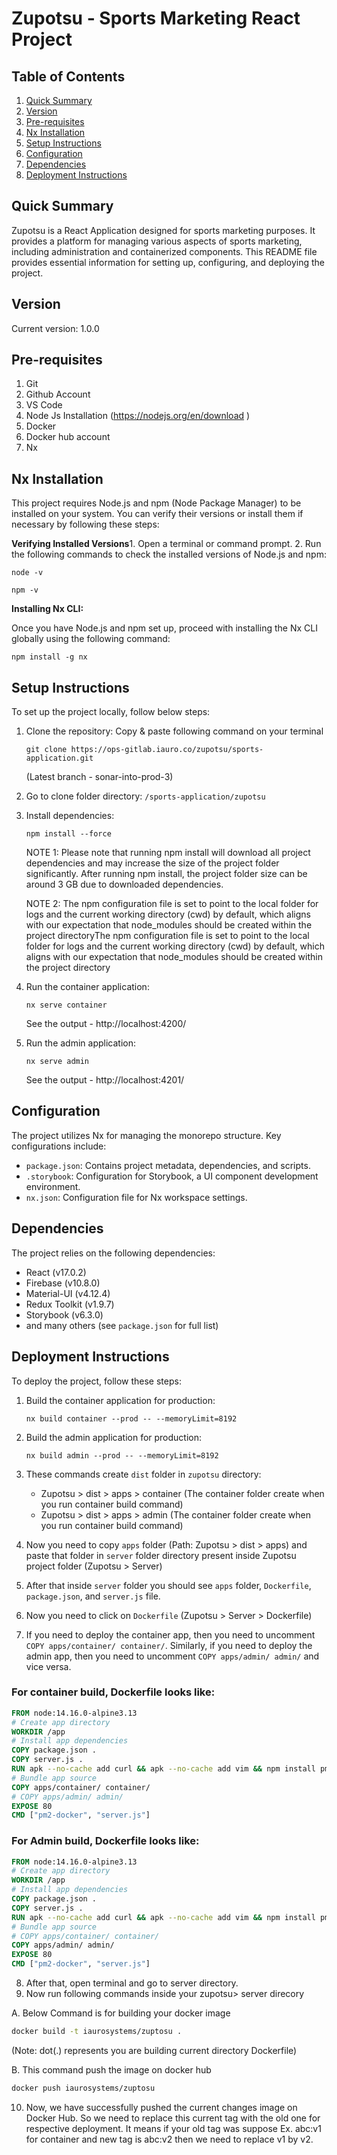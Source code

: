 # Zupotsu - Sports Marketing React Project

## Table of Contents
1. [Quick Summary](#quick-summary)
2. [Version](#version)
3. [Pre-requisites](#pre-requisites)
4. [Nx Installation](#nx-installation)
5. [Setup Instructions](#setup-instructions)
6. [Configuration](#configuration)
7. [Dependencies](#dependencies)
8. [Deployment Instructions](#deployment-instructions)

## Quick Summary
Zupotsu is a React Application designed for sports marketing purposes. It provides a platform for managing various aspects of sports marketing, including administration and containerized components. This README file provides essential information for setting up, configuring, and deploying the project.

## Version
Current version: 1.0.0

## Pre-requisites
1. Git
2. Github Account
3. VS Code 
4. Node Js Installation (https://nodejs.org/en/download )
5. Docker 
6. Docker hub account
7. Nx

## Nx Installation
 
This project requires Node.js and npm (Node Package Manager) to be installed on your system. You can verify their versions or install them if necessary by following these steps:
 
**Verifying Installed Versions**1. Open a terminal or command prompt.
2. Run the following commands to check the installed versions of Node.js and npm:
 
   ```
   node -v
   ```    
   ```
   npm -v
   ```
 
**Installing Nx CLI:**
 
Once you have Node.js and npm set up, proceed with installing the Nx CLI globally using the following command:
 ```
 npm install -g nx
 ```

## Setup Instructions
To set up the project locally, follow below steps:

1. Clone the repository:
    Copy & paste following command on your terminal
    ```
    git clone https://ops-gitlab.iauro.co/zupotsu/sports-application.git
    ```
   (Latest branch - sonar-into-prod-3)

2. Go to clone folder directory: `/sports-application/zupotsu`

3. Install dependencies:
    ```
    npm install --force
    ```

    NOTE 1: Please note that running npm install will download all project dependencies and may increase the size of the project folder significantly. After running npm install, the project folder size can be around 3 GB due to downloaded dependencies.
   
    NOTE 2: The npm configuration file is set to point to the local folder for logs and the current working directory (cwd) by default, which aligns with our expectation that node_modules should be created within the project directoryThe npm configuration file is set to point to the local folder for logs and the current working directory (cwd) by default, which aligns with our expectation that node_modules should be created within the project directory
   

5. Run the container application:
    ```
    nx serve container
    ```
   See the output - http://localhost:4200/

6. Run the admin application:
    ```
    nx serve admin
    ```
   See the output - http://localhost:4201/

## Configuration
The project utilizes Nx for managing the monorepo structure. Key configurations include:

- `package.json`: Contains project metadata, dependencies, and scripts.
- `.storybook`: Configuration for Storybook, a UI component development environment.
- `nx.json`: Configuration file for Nx workspace settings.

## Dependencies
The project relies on the following dependencies:

- React (v17.0.2)
- Firebase (v10.8.0)
- Material-UI (v4.12.4)
- Redux Toolkit (v1.9.7)
- Storybook (v6.3.0)
- and many others (see `package.json` for full list)

## Deployment Instructions
To deploy the project, follow these steps:

1. Build the container application for production:
    ```
    nx build container --prod -- --memoryLimit=8192
    ```

2. Build the admin application for production:
    ```
    nx build admin --prod -- --memoryLimit=8192
    ```

3. These commands create `dist` folder in `zupotsu` directory:
    - Zupotsu > dist > apps > container (The container folder create when you run container build command) 
    - Zupotsu > dist > apps > admin (The container folder create when you run container build command) 

4. Now you need to copy `apps` folder (Path: Zupotsu > dist > apps)  and paste that folder in `server` folder directory present inside Zupotsu project folder (Zupotsu > Server)

5. After that inside `server` folder you should see `apps` folder, `Dockerfile`, `package.json`, and `server.js` file.

6. Now you need to click on `Dockerfile` (Zupotsu > Server > Dockerfile)

7. If you need to deploy the container app, then you need to uncomment `COPY apps/container/ container/`. Similarly, if you need to deploy the admin app, then you need to uncomment `COPY apps/admin/ admin/` and vice versa.

### For container build, Dockerfile looks like:
```Dockerfile
FROM node:14.16.0-alpine3.13
# Create app directory
WORKDIR /app
# Install app dependencies
COPY package.json .
COPY server.js .
RUN apk --no-cache add curl && apk --no-cache add vim && npm install pm2 -g && npm install --production
# Bundle app source
COPY apps/container/ container/ 
# COPY apps/admin/ admin/ 
EXPOSE 80
CMD ["pm2-docker", "server.js"]
```

### For Admin build, Dockerfile looks like:
```Dockerfile
FROM node:14.16.0-alpine3.13
# Create app directory
WORKDIR /app
# Install app dependencies
COPY package.json .
COPY server.js .
RUN apk --no-cache add curl && apk --no-cache add vim && npm install pm2 -g && npm install --production
# Bundle app source
# COPY apps/container/ container/ 
COPY apps/admin/ admin/ 
EXPOSE 80
CMD ["pm2-docker", "server.js"]
```
8. After that, open terminal and go to server directory.
9. Now run following commands inside your zupotsu> server direcory

  A. Below Command is for building your docker image
   ```bash
   docker build -t iaurosystems/zuptosu .
   ```
  (Note: dot(.) represents you are building current directory Dockerfile)

   B. This command push the image on docker hub
   ```bash
   docker push iaurosystems/zuptosu
   ```
10. Now, we have successfully pushed the current changes image on Docker Hub. So we need to replace this current tag with the old one for respective deployment. It means if your old tag was suppose Ex. abc:v1 for container and new tag is abc:v2 then we need to replace v1 by v2.
